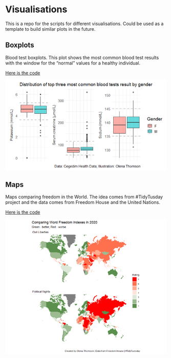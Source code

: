 # Visualisations
 
This is a repo for the scripts for different visualisations. Could be used as a template to build similar plots in the future.

## Boxplots

Blood test boxplots. This plot shows the most common blood test results with the window for the “normal” values for a healthy individual.

[ Here is the code ](Boxplots/Boxplots_published.R)

![Boxplots](Boxplots/Q6Plot.png)

## Maps

Maps comparing freedom in the World. The idea comes from #TidyTusday project and the data comes from Freedom House and the United Nations.

[ Here is the code ](Maps_2022_03_TidyTuesday/Map_freedom_index_published.R)

![Maps](Maps_2022_03_TidyTuesday/Map_Comparing_Civil_lib_Polit_Rights.png)